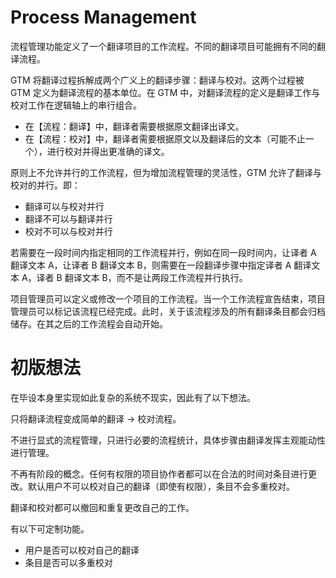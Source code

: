 # Process Management

流程管理功能定义了一个翻译项目的工作流程。不同的翻译项目可能拥有不同的翻译流程。

GTM 将翻译过程拆解成两个广义上的翻译步骤：翻译与校对。这两个过程被 GTM 定义为翻译流程的基本单位。在 GTM 中，对翻译流程的定义是翻译工作与校对工作在逻辑轴上的串行组合。

- 在【流程：翻译】中，翻译者需要根据原文翻译出译文。
- 在【流程：校对】中，翻译者需要根据原文以及翻译后的文本（可能不止一个），进行校对并得出更准确的译文。

原则上不允许并行的工作流程，但为增加流程管理的灵活性，GTM 允许了翻译与校对的并行。即：

- 翻译可以与校对并行
- 翻译不可以与翻译并行
- 校对不可以与校对并行

若需要在一段时间内指定相同的工作流程并行，例如在同一段时间内，让译者 A 翻译文本 A，让译者 B 翻译文本 B，则需要在一段翻译步骤中指定译者 A 翻译文本 A，译者 B 翻译文本 B，而不是让两段工作流程并行执行。

项目管理员可以定义或修改一个项目的工作流程。当一个工作流程宣告结束，项目管理员可以标记该流程已经完成。此时，关于该流程涉及的所有翻译条目都会归档储存。在其之后的工作流程会自动开始。

# 初版想法

在毕设本身里实现如此复杂的系统不现实，因此有了以下想法。

只将翻译流程变成简单的翻译 -> 校对流程。

不进行显式的流程管理，只进行必要的流程统计，具体步骤由翻译发挥主观能动性进行管理。

不再有阶段的概念。任何有权限的项目协作者都可以在合法的时间对条目进行更改。默认用户不可以校对自己的翻译（即使有权限），条目不会多重校对。

翻译和校对都可以撤回和重复更改自己的工作。

有以下可定制功能。

- 用户是否可以校对自己的翻译
- 条目是否可以多重校对